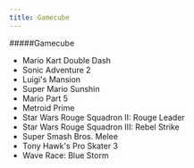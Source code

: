 ```yaml
---
title: Gamecube
---
```


#####Gamecube

* Mario Kart Double Dash
* Sonic Adventure 2
* Luigi's Mansion
* Super Mario Sunshin
* Mario Part 5
* Metroid Prime
* Star Wars Rouge Squadron II: Rouge Leader
* Star Wars Rouge Squadron III: Rebel Strike
* Super Smash Bros. Melee
* Tony Hawk's Pro Skater 3
* Wave Race: Blue Storm
